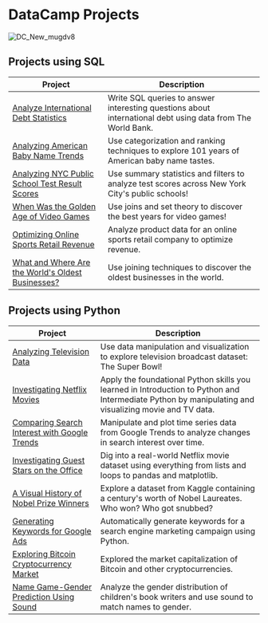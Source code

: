 # **DataCamp Projects**
![DC_New_mugdv8](https://user-images.githubusercontent.com/105254633/170539582-1a2b1a43-d498-4c3b-9606-c755308b12c1.png)
## **Projects using SQL**
| Project       | Description   |
| ------------- | ------------- |
| [Analyze International Debt Statistics](https://github.com/MayaClarke/DataCamp-Projects/tree/main/SQL/Analyze%20International%20Debt%20Statistics)  | Write SQL queries to answer interesting questions about international debt using data from The World Bank. |
| [Analyzing American Baby Name Trends](https://github.com/MayaClarke/DataCamp-Projects/tree/main/SQL/Analyzing%20American%20Baby%20Name%20Trends) | Use categorization and ranking techniques to explore 101 years of American baby name tastes.  |
| [Analyzing NYC Public School Test Result Scores](https://github.com/MayaClarke/DataCamp-Projects/tree/main/SQL/Analyzing%20NYC%20Public%20School%20Test%20Result%20Scores) | Use summary statistics and filters to analyze test scores across New York City's public schools! |
| [When Was the Golden Age of Video Games](https://github.com/MayaClarke/DataCamp-Projects/tree/main/SQL/When%20Was%20the%20Golden%20Age%20of%20Video%20Games%3F)  | Use joins and set theory to discover the best years for video games! |
|[ Optimizing Online Sports Retail Revenue](https://github.com/MayaClarke/DataCamp-Projects/tree/main/SQL/Optimizing%20Online%20Sports%20Retail%20Revenue) | Analyze product data for an online sports retail company to optimize revenue. |
| [What and Where Are the World's Oldest Businesses?](https://github.com/MayaClarke/DataCamp-Projects/tree/main/SQL/What%20and%20Where%20are%20the%20World's%20Oldest%20Businesses) | Use joining techniques to discover the oldest businesses in the world.  |
## **Projects using Python**
| Project  | Description |
| ------------- | ------------- |
| [Analyzing Television Data](https://github.com/MayaClarke/DataCamp-Projects/blob/main/Python/Analyzing%20TV%20Data/Analyzing%20TV%20Data.ipynb)                 | Use data manipulation and visualization to explore  television broadcast dataset: The Super Bowl!        
| [Investigating Netflix Movies](https://github.com/MayaClarke/DataCamp-Projects/tree/main/Python/Investigating%20Netflix%20Movies)  | Apply the foundational Python skills you learned in Introduction to Python and Intermediate Python by manipulating and visualizing movie and TV data.  |
| [Comparing Search Interest with Google Trends](https://github.com/MayaClarke/DataCamp-Projects/blob/main/Python/Comparing%20Search%20Interest%20with%20Google%20Trends/Comparing%20Search%20Interest%20with%20Google%20Trends.ipynb) | Manipulate and plot time series data from Google Trends to analyze changes in search interest over time.  |
| [Investigating Guest Stars on the Office](https://github.com/MayaClarke/DataCamp-Projects/blob/main/Python/Investigating%20Guest%20Stars%20in%20The%20Office/Investigating%20Guest%20Stars%20in%20The%20Office.ipynb)  | Dig into a real-world Netflix movie dataset using everything from lists and loops to pandas and matplotlib.|
| [A Visual History of Nobel Prize Winners ](https://github.com/MayaClarke/DataCamp-Projects/blob/main/Python/A%20Visual%20History%20of%20Nobel%20Prize%20Winners/A%20Visual%20History%20of%20Nobel%20Prize%20Winners.ipynb) | Explore a dataset from Kaggle containing a century's worth of Nobel Laureates. Who won? Who got snubbed? |
| [Generating Keywords for Google Ads ](https://github.com/MayaClarke/DataCamp-Projects/blob/main/Python/Generating%20Keywords%20for%20Google%20Ads/Generating%20Keywords%20for%20Google%20Ads.ipynb) | Automatically generate keywords for a search engine marketing campaign using Python. |
| [Exploring Bitcoin Cryptocurrency Market](https://github.com/MayaClarke/DataCamp-Projects/blob/main/Python/Exploring%20the%20Bitcoin%20Cryptocurrency%20Market/Exploring%20the%20Bitcoin%20Cryptocurrency%20Market.ipynb ) | Explored the market capitalization of Bitcoin and other cryptocurrencies.  |
| [Name Game-Gender Prediction Using Sound](https://github.com/MayaClarke/DataCamp-Projects/blob/main/Python/Name%20Game-%20Gender%20Prediction%20using%20Sound/notebook.ipynb) | Analyze the gender distribution of children's book writers and use sound to match names to gender. |
